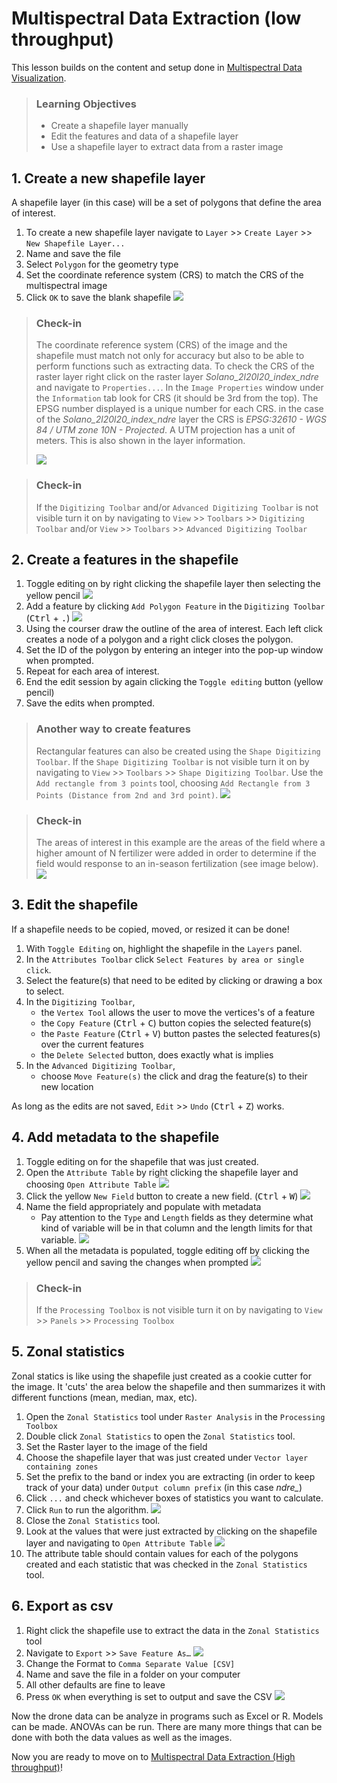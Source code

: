 # Multispectral Data Extraction (low throughput)

This lesson builds on the content and setup done in [Multispectral Data Visualization](01-multispectral-data-visualization.md).

> ### Learning Objectives
>
> * Create a shapefile layer manually 
> * Edit the features and data of a shapefile layer
> * Use a shapefile layer to extract data from a raster image

## 1. Create a new shapefile layer 

A shapefile layer (in this case) will be a set of polygons that define the area of interest. 

1. To create a new shapefile layer navigate to `Layer` >> `Create Layer` >> `New Shapefile Layer...`
2. Name and save the file
3. Select `Polygon` for the geometry type
4. Set the coordinate reference system (CRS) to match the CRS of the multispectral image
5. Click `OK` to save the blank shapefile
![](/img/create-shape-file.png)

> ### Check-in
>
> The coordinate reference system (CRS) of the image and the shapefile must match not only for accuracy but also to be able to perform functions such as extracting data. To check the CRS of the raster layer right click on the raster layer *Solano_2l20l20_index_ndre* and navigate to `Properties...`. In the `Image Properties` window under the `Information` tab look for CRS (it should be 3rd from the top). The EPSG number displayed is a unique number for each CRS. in the case of the *Solano_2l20l20_index_ndre* layer the CRS is *EPSG:32610 - WGS 84 / UTM zone 10N - Projected*. A UTM projection has a unit of meters. This is also shown in the layer information. 
>
> ![](/img/crs-check-in.png)

> ### Check-in
>
> If the `Digitizing Toolbar` and/or `Advanced Digitizing Toolbar` is not visible turn it on by navigating to `View` >> `Toolbars` >> `Digitizing Toolbar` and/or `View` >> `Toolbars` >> `Advanced Digitizing Toolbar`

## 2. Create a features in the shapefile

1. Toggle editing on by right clicking the shapefile layer then selecting the yellow pencil
![](/img/toggle-editing.png)
2. Add a feature by clicking `Add Polygon Feature` in the `Digitizing Toolbar` (<kbd>Ctrl</kbd> + <kbd>.</kbd>)
![](/img/add-polygon-feature.png)
3. Using the courser draw the outline of the area of interest. Each left click creates a node of a polygon and a right click closes the polygon.
4. Set the ID of the polygon by entering an integer into the pop-up window when prompted. 
5. Repeat for each area of interest.
6. End the edit session by again clicking the `Toggle editing` button (yellow pencil)
7. Save the edits when prompted.

> ### Another way to create features
>
> Rectangular features can also be created using the `Shape Digitizing Toolbar`. If the `Shape Digitizing Toolbar` is not visible turn it on by navigating to `View` >> `Toolbars` >> `Shape Digitizing Toolbar`. Use the `Add rectangle from 3 points` tool, choosing `Add Rectangle from 3 Points (Distance from 2nd and 3rd point)`. 
> ![](img/shape-digitizing.png)


> ### Check-in
>
> The areas of interest in this example are the areas of the field where a higher amount of N fertilizer were added in order to determine if the field would response to an in-season fertilization (see image below). 
> ![](/img/shapefile-creation-check-in.png)


## 3. Edit the shapefile

If a shapefile needs to be copied, moved, or resized it can be done!

1. With `Toggle Editing` on, highlight the shapefile in the `Layers` panel. 
2. In the `Attributes Toolbar` click `Select Features by area or single click`. 
3. Select the feature(s) that need to be edited by clicking or drawing a box to select.  
4. In the `Digitizing Toolbar`,
	+ the `Vertex Tool` allows the user to move the vertices's of a feature
	+ the `Copy Feature` (<kbd>Ctrl</kbd> + <kbd>C</kbd>) button copies the selected feature(s)
	+ the `Paste Feature` (<kbd>Ctrl</kbd> + <kbd>V</kbd>) button pastes the selected features(s) over the current features
	+ the  `Delete Selected` button, does exactly what is implies
5. In the `Advanced Digitizing Toolbar`,
	+ choose `Move Feature(s)` the click and drag the feature(s) to their new location

As long as the edits are not saved, `Edit` >> `Undo` (<kbd>Ctrl</kbd> + <kbd>Z</kbd>) works. 

## 4. Add metadata to the shapefile

1. Toggle editing on for the shapefile that was just created.
2. Open the `Attribute Table` by  right clicking the shapefile layer and choosing `Open Attribute Table`
![](img/open-attribute-table.png)
3. Click the yellow `New Field` button to create a new field. (<kbd>Ctrl</kbd> + <kbd>W</kbd>)
![](img/new-field.png)
4.  Name the field appropriately and populate with metadata
	+ Pay attention to the `Type` and `Length` fields as they determine what kind of variable will be in that column and the length limits for that variable. 
![](img/field-creation.png)
5. When all the metadata is populated, toggle editing off by clicking the yellow pencil and saving the changes when prompted
![](img/save-attributes.png)

> ### Check-in
>
> If the `Processing Toolbox` is not visible turn it on by navigating to `View` >> `Panels` >> `Processing Toolbox`

## 5. Zonal statistics

Zonal statics is like using the shapefile just created as a cookie cutter for the image. It 'cuts' the area below the shapefile and then summarizes it with different functions (mean, median, max, etc).

1. Open the `Zonal Statistics` tool under `Raster Analysis` in the `Processing Toolbox`
2. Double click `Zonal Statistics` to open the `Zonal Statistics` tool. 
3. Set the Raster layer to the image of the field
4. Choose the shapefile layer that was just created under `Vector layer containing zones`
5. Set the prefix to the band or index you are extracting (in order to keep track of your data) under `Output column prefix` (in this case *ndre_*)
6. Click `...` and check whichever boxes of statistics you want to calculate. 
7. Click `Run` to run the algorithm.
![](img/zonal-statistics-tool.png)
8. Close the `Zonal Statistics` tool. 
9. Look at the values that were just extracted by clicking on the shapefile layer and navigating to `Open Attribute Table`
![](img/zonal-statistic-data.png)
10. The attribute table should contain values for each of the polygons created and each statistic that was checked in the `Zonal Statistics` tool. 

## 6. Export as csv

1. Right click the shapefile use to extract the data in the `Zonal Statistics` tool
2. Navigate to `Export` >> `Save Feature As…`
![](img/to-export.png)
3. Change the Format to `Comma Separate Value [CSV]`
4. Name and save the file in a folder on your computer
5. All other defaults are fine to leave
6. Press `OK` when everything is set to output and save the CSV
![](img/to-csv.png)

Now the drone data can be analyze in programs such as Excel or R. Models can be made. ANOVAs can be run. There are many more things that can be done with both the data values as well as the images. 

Now you are ready to move on to [Multispectral Data Extraction (High throughput)](03-high-throughput-data-extraction.md)!
